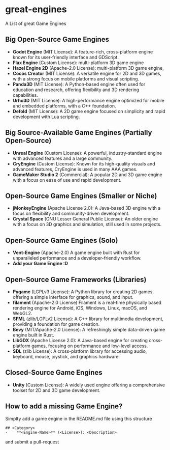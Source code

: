 # great-engines
A List of great Game Engines

## Big Open-Source Game Engines

-    **Godot Engine** (MIT License): A feature-rich, cross-platform engine known for its user-friendly interface and GDScript.
-	 **Flax Engine** (Custom License):  multi-platform 3D game engine
-	 **Hazel Engine 2D** (Apache-2.0 License): multi-platform 3D game engine,
-    **Cocos Creator** (MIT License): A versatile engine for 2D and 3D games, with a strong focus on mobile platforms and visual scripting.
-    **Panda3D** (MIT License): A Python-based engine often used for education and research, offering flexibility and 3D rendering capabilities.
-    **Urho3D** (MIT License): A high-performance engine optimized for mobile and embedded platforms, with a C++ foundation.
-    **Defold** (MIT License): A 2D game engine focused on simplicity and rapid development with Lua scripting.

## Big Source-Available Game Engines (Partially Open-Source)

-    **Unreal Engine** (Custom License): A powerful, industry-standard engine with advanced features and a large community.
-	 **CryEngine** (Custom License): Known for its high-quality visuals and advanced features, CryEngine is used in many AAA games.
-	 **GameMaker Studio 2** (Commercial): A popular 2D and 3D game engine with a focus on ease of use and rapid development.
## Open-Source Game Engines (Smaller or Niche)

-    **jMonkeyEngine** (Apache License 2.0): A Java-based 3D engine with a focus on flexibility and community-driven development.
-    **Crystal Space** (GNU Lesser General Public License): An older engine with a focus on 3D graphics and simulation, still used in some projects.

## Open-Source Game Engines (Solo)
-	 **Vent-Engine** (Apache-2.0) A game engine built with Rust for unparalleled performance and a developer-friendly workflow.
-	 **Add your Game Engine :D**

## Open-Source Game Frameworks (Libraries)

-    **Pygame** (LGPLv3 License): A Python library for creating 2D games, offering a simple interface for graphics, sound, and input.
-	 **filament** (Apache-2.0 License) Filament is a real-time physically based rendering engine for Android, iOS, Windows, Linux, macOS, and WebGL2.
-    **SFML** (zlib/LGPLv2 License): A C++ library for multimedia development, providing a foundation for game creation.
-	 **Bevy** (MIT/Apache-2.0 License): A refreshingly simple data-driven game engine built in Rust.
- 	 **LibGDX** (Apache License 2.0): A Java-based engine for creating cross-platform games, focusing on performance and low-level access.
-    **SDL** (zlib License): A cross-platform library for accessing audio, keyboard, mouse, joystick, and graphics hardware.

## Closed-Source Game Engines
-    **Unity** (Custom License): A widely used engine offering a comprehensive toolset for 2D and 3D game development.

## How to add a missing Game Engine?
Simplty add a game engine in the README.md file using this structure

```
## <Category>
-    **<Engine-Name>** (<License>): <Description>
```
and submit a pull-request
